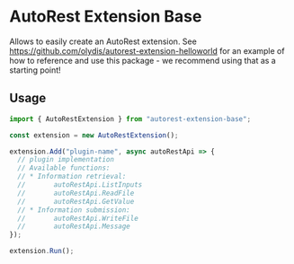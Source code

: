 # AutoRest Extension Base

Allows to easily create an AutoRest extension.
See https://github.com/olydis/autorest-extension-helloworld for an example of how to reference and use this package - we recommend using that as a starting point!

## Usage

``` JavaScript
import { AutoRestExtension } from "autorest-extension-base";

const extension = new AutoRestExtension();

extension.Add("plugin-name", async autoRestApi => {
  // plugin implementation
  // Available functions:
  // * Information retrieval:
  //       autoRestApi.ListInputs
  //       autoRestApi.ReadFile
  //       autoRestApi.GetValue
  // * Information submission:
  //       autoRestApi.WriteFile
  //       autoRestApi.Message
});

extension.Run();
```
